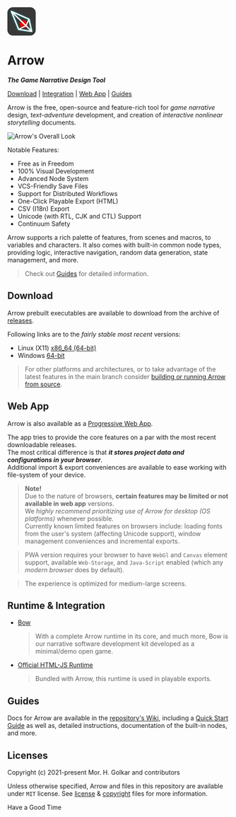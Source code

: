 <img src="./icon.svg" style="width: 64px; height: auto; display: block; margin-bottom: 1rem;" alt="">

Arrow
=====

***The Game Narrative Design Tool***

[Download](#download) | [Integration](#runtime--integration) | [Web App](#web-app) | [Guides](#guides)

Arrow is the free, open-source and feature-rich tool for
*game narrative* design, *text-adventure* development,
and creation of *interactive nonlinear storytelling* documents.

![Arrow's Overall Look][arrow-screenshot]

Notable Features:

+ Free as in Freedom
+ 100% Visual Development
+ Advanced Node System
+ VCS-Friendly Save Files
+ Support for Distributed Workflows
+ One-Click Playable Export (HTML)
+ CSV (I18n) Export
+ Unicode (with RTL, CJK and CTL) Support
+ Continuum Safety

Arrow supports a rich palette of features, from scenes and macros, to variables and characters.
It also comes with built-in common node types, providing logic, interactive navigation, random data generation,
state management, and more.

> Check out [Guides](#guides) for detailed information.


## Download

Arrow prebuilt executables are available to download from the archive of [releases].

Following links are to the *fairly stable most recent* versions:

+ Linux (X11) [x86_64 (64-bit)][linux-x11-x86-64-latest]
+ Windows [64-bit][win-64-latest]

> For other platforms and architectures, or to take advantage of the latest features in the main branch
> consider [building or running Arrow from source][wiki-build-from-source].


## Web App

Arrow is also available as a [Progressive Web App][web-app].

The app tries to provide the core features on a par with the most recent downloadable releases.  
The most critical difference is that ***it stores project data and configurations in your browser***.  
Additional import & export conveniences are available to ease working with file-system of your device.

> **Note!**  
> Due to the nature of browsers, **certain features may be limited or not available in web app** versions.  
> We *highly recommend prioritizing use of Arrow for desktop (OS platforms)* whenever possible.  
> Currently known limited features on browsers include:
> loading fonts from the user's system (affecting Unicode support), window management conveniences and incremental exports.  

> PWA version requires your browser to have `WebGl` and `Canvas` element support,
> available `Web-Storage`, and `Java-Script` enabled (which any *modern browser* does by default).

> The experience is optimized for medium-large screens.


## Runtime & Integration

+ [Bow]
    > With a complete Arrow runtime in its core, and much more, Bow is our narrative software development kit developed as a minimal/demo open game.

+ [Official HTML-JS Runtime][runtime-html-js]
    > Bundled with Arrow, this runtime is used in playable exports.


## Guides

Docs for Arrow are available in the [repository's Wiki][wiki-home],
including a [Quick Start Guide][wiki-quick-start-guide] as well as,
detailed instructions, documentation of the built-in nodes, and more.


## Licenses

Copyright (c) 2021-present Mor. H. Golkar and contributors

Unless otherwise specified, Arrow and files in this repository are
available under `MIT` license.
See [license][license-file] & [copyright][copyright-file] files for more information.


Have a Good Time



<!-- Download -->
[releases]: https://github.com/mhgolkar/Arrow/releases
[linux-x11-x86-64-latest]: https://github.com/mhgolkar/Arrow/releases/download/v3.1.0/Arrow-v3.1.0-linux-x86_64.tar.gz
[win-64-latest]: https://github.com/mhgolkar/Arrow/releases/download/v3.1.0/Arrow-v3.1.0-win.64.zip
<!-- PWA -->
[web-app]: https://mhgolkar.github.io/Arrow/
<!-- Wiki -->
[wiki-home]: https://github.com/mhgolkar/Arrow/wiki/
[wiki-build-from-source]: https://github.com/mhgolkar/Arrow/wiki/build-from-source
[wiki-quick-start-guide]: https://github.com/mhgolkar/Arrow/wiki/quick-start-guide
<!-- Relative -->
[runtime-html-js]: ./runtimes/html-js/
[license-file]: ./license
[copyright-file]: ./copyright
<!-- Resources -->
[arrow-screenshot]: https://mhgolkar.github.io/Arrow/media/overview.v3.png
<!-- External -->
[Bow]: https://github.com/mhgolkar/Bow
